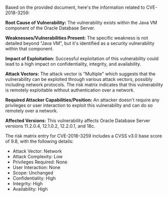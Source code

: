 Based on the provided document, here's the information related to CVE-2018-3259:

**Root Cause of Vulnerability:** The vulnerability exists within the Java VM component of the Oracle Database Server.

**Weaknesses/Vulnerabilities Present:** The specific weakness is not detailed beyond "Java VM", but it's identified as a security vulnerability within that component.

**Impact of Exploitation:** Successful exploitation of this vulnerability could lead to a high impact on confidentiality, integrity, and availability.

**Attack Vectors:** The attack vector is "Multiple" which suggests that the vulnerability can be exploited through various attack vectors, possibly including network protocols. The risk matrix indicates that this vulnerability is remotely exploitable without authentication over a network.

**Required Attacker Capabilities/Position:** An attacker doesn't require any privileges or user interaction to exploit this vulnerability and can do so remotely over a network.

**Affected Versions:** This vulnerability affects Oracle Database Server versions 11.2.0.4, 12.1.0.2, 12.2.0.1, and 18c.

The risk matrix entry for CVE-2018-3259 includes a CVSS v3.0 base score of 9.8, with the following details:
   - Attack Vector: Network
   - Attack Complexity: Low
   - Privileges Required: None
   - User Interaction: None
   - Scope: Unchanged
   - Confidentiality: High
   - Integrity: High
   - Availability: High